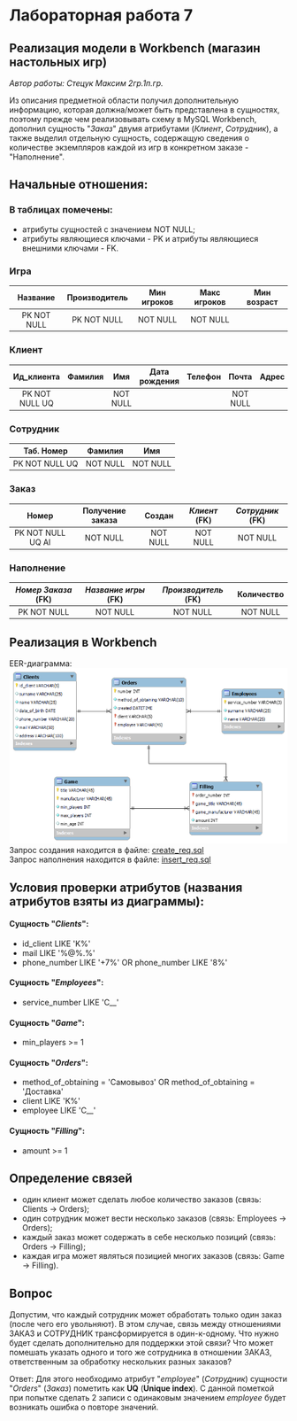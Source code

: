 # __Лабораторная работа 7__

## __Реализация модели в Workbench (магазин настольных игр)__

_Автор работы: Стецук Максим 2гр.1п.гр._

Из описания предметной области получил дополнительную информацию, которая должна/может быть представлена в сущностях, поэтому прежде чем реализовывать схему в MySQL Workbench, дополнил сущность "_Заказ_" двумя атрибутами (_Клиент_, _Сотрудник_), а также выделил отдельную сущность, содержащую сведения о количестве экземпляров каждой из игр в конкретном заказе - "Наполнение".

## Начальные отношения:
### В таблицах помечены:
- атрибуты сущностей с значением NOT NULL;
- атрибуты являющиеся ключами - PK и атрибуты являющиеся внешними ключами - FK.

### Игра  
|Название   |Производитель|Мин игроков|Макс игроков|Мин возраст|
|:---------:|:-----------:|:---------:|:----------:|:---------:|
|PK NOT NULL|PK NOT NULL  |NOT NULL   |NOT NULL    |           |

### Клиент
|Ид_клиента    |Фамилия|Имя     |Дата рождения|Телефон|Почта   |Адрес|
|:------------:|:-----:|:------:|:-----------:|:-----:|:------:|:---:|
|PK NOT NULL UQ|       |NOT NULL|             |       |NOT NULL|     |

### Сотрудник
|Таб. Номер    |Фамилия |Имя     |
|:------------:|:------:|:------:|
|PK NOT NULL UQ|NOT NULL|NOT NULL|

### Заказ
|Номер            |Получение заказа|Создан  |_Клиент_ (FK)|_Сотрудник_ (FK)|
|:---------------:|:--------------:|:------:|:-----------:|:--------------:|
|PK NOT NULL UQ AI|NOT NULL        |NOT NULL|NOT NULL     |NOT NULL        |

### Наполнение
|_Номер Заказа_ (FK)|_Название игры_ (FK)|_Производитель_ (FK)|Количество|
|:-----------------:|:------------------:|:------------------:|:--------:|
|PK NOT NULL        |NOT NULL            |NOT NULL            |NOT NULL  |

## Реализация в Workbench

EER-диаграмма:
![Alt text](Scheme_LR7.png)
Запрос создания находится в файле: [create_req.sql](create_req.sql)  
Запрос наполнения находится в файле: [insert_req.sql](insert_req.sql)

## Условия проверки атрибутов (названия атрибутов взяты из диаграммы):
#### Сущность "_Clients_":
- id_client LIKE 'K%'
- mail LIKE '%@%.%'
- phone_number LIKE '+7%' OR phone_number LIKE '8%'

#### Сущность "_Employees_":
- service_number LIKE 'C__'

#### Сущность "_Game_":
- min_players >= 1

#### Сущность "_Orders_":
- method_of_obtaining = 'Самовывоз' OR method_of_obtaining = 'Доставка'
- client LIKE 'K%'
- employee LIKE 'C__'

#### Сущность "_Filling_":
- amount >= 1

## Определение связей

- один клиент может сделать любое количество заказов (связь: Clients -> Orders);
- один сотрудник может вести несколько заказов (связь: Employees -> Orders);
- каждый заказ может содержать в себе несколько позиций (связь: Orders -> Filling);
- каждая игра может являться позицией многих заказов (связь: Game -> Filling).

## Вопрос
Допустим, что каждый сотрудник может обработать только один заказ (после
чего его увольняют). В этом случае, связь между отношениями ЗАКАЗ и
СОТРУДНИК трансформируется в один-к-одному. Что нужно будет сделать
дополнительно для поддержки этой связи? Что может помешать указать
одного и того же сотрудника в отношении ЗАКАЗ, ответственным за
обработку нескольких разных заказов?

Ответ: Для этого необходимо атрибут "_employee_" (_Сотрудник_) сущности "_Orders_" (_Заказ_) пометить как __UQ__ (__Unique index__). С данной пометкой при попытке сделать 2 записи с одинаковым значением _employee_ будет возникать ошибка о повторе значений.